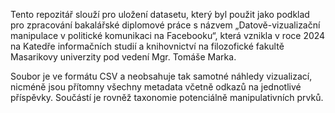 Tento repozitář slouží pro uložení datasetu, který byl použit jako podklad pro zpracování bakalářské diplomové práce s názvem „Datově-vizualizační manipulace v politické komunikaci na Facebooku“, která vznikla v roce 2024 na Katedře informačních studií a knihovnictví na filozofické fakultě Masarikovy univerzity pod vedení Mgr. Tomáše Marka.

Soubor je ve formátu CSV a neobsahuje tak samotné náhledy vizualizací, nicméně jsou přítomny všechny metadata včetně odkazů na jednotlivé příspěvky. Součástí je rovněž taxonomie potenciálně manipulativních prvků.

